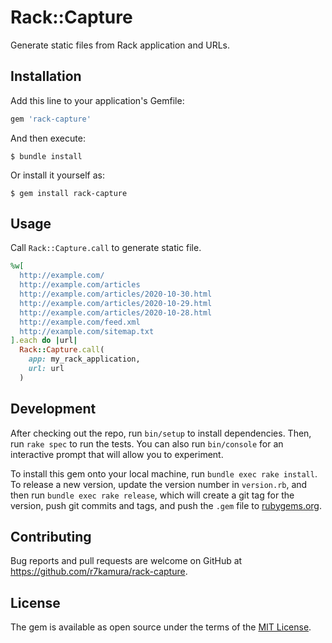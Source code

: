 # Rack::Capture

Generate static files from Rack application and URLs.

## Installation

Add this line to your application's Gemfile:

```ruby
gem 'rack-capture'
```

And then execute:

    $ bundle install

Or install it yourself as:

    $ gem install rack-capture

## Usage

Call `Rack::Capture.call` to generate static file.

```ruby
%w[
  http://example.com/
  http://example.com/articles
  http://example.com/articles/2020-10-30.html
  http://example.com/articles/2020-10-29.html
  http://example.com/articles/2020-10-28.html
  http://example.com/feed.xml
  http://example.com/sitemap.txt
].each do |url|
  Rack::Capture.call(
    app: my_rack_application,
    url: url
  )
```

## Development

After checking out the repo, run `bin/setup` to install dependencies. Then, run `rake spec` to run the tests. You can also run `bin/console` for an interactive prompt that will allow you to experiment.

To install this gem onto your local machine, run `bundle exec rake install`. To release a new version, update the version number in `version.rb`, and then run `bundle exec rake release`, which will create a git tag for the version, push git commits and tags, and push the `.gem` file to [rubygems.org](https://rubygems.org).

## Contributing

Bug reports and pull requests are welcome on GitHub at https://github.com/r7kamura/rack-capture.

## License

The gem is available as open source under the terms of the [MIT License](https://opensource.org/licenses/MIT).

